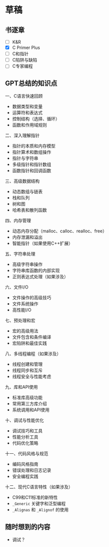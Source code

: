 # 草稿

## 书逐章

* [ ] K\&R
* [x] C Primer Plus
* [ ] C和指针
* [ ] C陷阱与缺陷
* [ ] C专家编程

## GPT总结的知识点

一、C语言快速回顾

* 数据类型和变量
* 运算符和表达式
* 控制结构（选择、循环）
* 函数和作用域规则

二、深入理解指针

* 指针的本质和内存模型
* 指针算术和数组操作
* 指针与字符串
* 多级指针和指针数组
* 函数指针和回调函数

三、高级数据结构

* 动态数组与链表
* 栈和队列
* 树和图
* 哈希表和散列函数

四、内存管理

* 动态内存分配（malloc、calloc、realloc、free）
* 内存泄漏和溢出
* 智能指针（如果使用C++扩展）

五、字符串处理

* 高级字符串操作
* 字符串库函数的内部实现
* 正则表达式处理（如果涉及）

六、文件I/O

* 文件操作的高级技巧
* 文件系统操作
* 高性能I/O

七、预处理和宏

* 宏的高级用法
* 文件包含和条件编译
* 宏陷阱和最佳实践

八、多线程编程（如果涉及）

* 线程创建和管理
* 线程同步和互斥
* 线程安全与性能考虑

九、库和API使用

* 标准库高级功能
* 常用第三方库介绍
* 系统调用和API使用

十、调试与性能优化

* 调试技巧和工具
* 性能分析工具
* 代码优化策略

十一、代码风格与规范

* 编码风格指南
* 错误处理和日志记录
* 安全编程实践

十二、现代C语言特性（如果涉及）

* C99和C11标准的新特性
* `_Generic` 关键字和泛型编程
* `_Alignas` 和 `_Alignof` 的使用



## 随时想到的内容

* 调试？